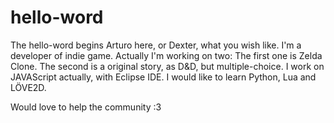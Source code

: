 # hello-word
The hello-word begins
Arturo here, or Dexter, what you wish like.
I'm a developer of indie game. Actually I'm working on two:
The first one is Zelda Clone.
The second is a original story, as D&D, but multiple-choice.
I work on JAVAScript actually, with Eclipse IDE.
I would like to learn Python, Lua and LÖVE2D.

Would love to help the community :3
